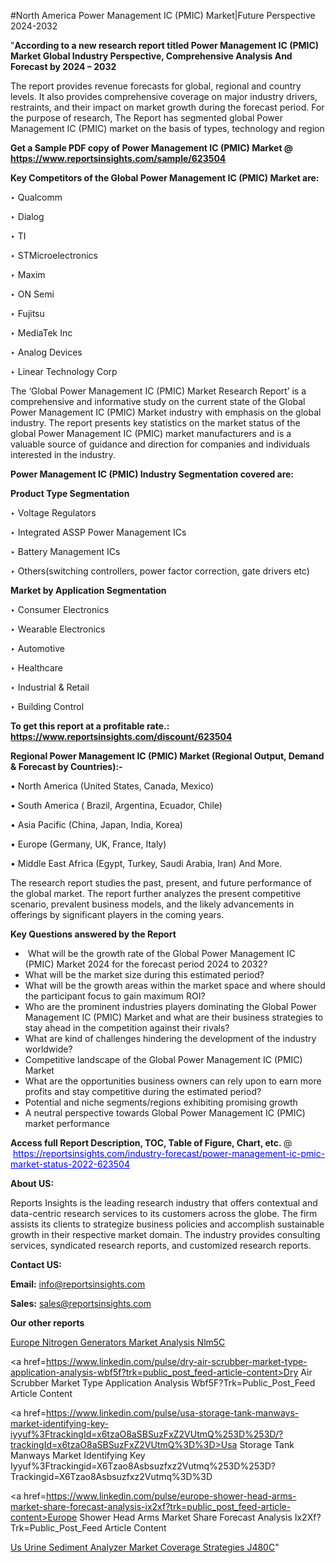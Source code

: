 #North America Power Management IC (PMIC) Market|Future Perspective 2024-2032

"<strong>According to a new research report titled Power Management IC (PMIC) Market Global Industry Perspective, Comprehensive Analysis And Forecast by 2024 – 2032</strong>

The report provides revenue forecasts for global, regional and country levels. It also provides comprehensive coverage on major industry drivers, restraints, and their impact on market growth during the forecast period. For the purpose of research, The Report has segmented global Power Management IC (PMIC) market on the basis of types, technology and region

<strong>Get a Sample PDF copy of Power Management IC (PMIC) Market </strong><strong>@<a href=https://www.reportsinsights.com/sample/623504 style=color:#0000ff;> https://www.reportsinsights.com/sample/623504</a></strong></font>

<strong>Key Competitors of the Global Power Management IC (PMIC) Market are:</strong>

‣ Qualcomm

‣ Dialog

‣ TI

‣ STMicroelectronics

‣ Maxim

‣ ON Semi

‣ Fujitsu

‣ MediaTek Inc

‣ Analog Devices

‣ Linear Technology Corp

The ‘Global Power Management IC (PMIC) Market Research Report’ is a comprehensive and informative study on the current state of the Global Power Management IC (PMIC) Market industry with emphasis on the global industry. The report presents key statistics on the market status of the global Power Management IC (PMIC) market manufacturers and is a valuable source of guidance and direction for companies and individuals interested in the industry.

<strong>Power Management IC (PMIC) Industry Segmentation covered are:</strong>

<strong>Product Type Segmentation</strong>

‣    Voltage Regulators

‣ Integrated ASSP Power Management ICs

‣ Battery Management ICs

‣ Others(switching controllers, power factor correction, gate drivers etc)

<strong>Market by Application Segmentation</strong>

‣   Consumer Electronics

‣ Wearable Electronics

‣ Automotive

‣ Healthcare

‣ Industrial & Retail

‣ Building Control

<strong>To get this report at a profitable rate.: <a href=https://www.reportsinsights.com/discount/623504 style=color:#0000ff;>https://www.reportsinsights.com/discount/623504</a></strong></font>

<strong>Regional Power Management IC (PMIC) Market (Regional Output, Demand &amp; Forecast by Countries):-</strong>

• North America (United States, Canada, Mexico)

• South America ( Brazil, Argentina, Ecuador, Chile)

• Asia Pacific (China, Japan, India, Korea)

• Europe (Germany, UK, France, Italy)

• Middle East Africa (Egypt, Turkey, Saudi Arabia, Iran) And More.

The research report studies the past, present, and future performance of the global market. The report further analyzes the present competitive scenario, prevalent business models, and the likely advancements in offerings by significant players in the coming years.

<strong>Key Questions answered by the Report</strong>
<ul>
  <li> What will be the growth rate of the Global Power Management IC (PMIC) Market 2024 for the forecast period 2024 to 2032?</li>
  <li>What will be the market size during this estimated period?</li>
  <li>What will be the growth areas within the market space and where should the participant focus to gain maximum ROI?</li>
  <li>Who are the prominent industries players dominating the Global Power Management IC (PMIC) Market and what are their business strategies to stay ahead in the competition against their rivals?</li>
  <li>What are kind of challenges hindering the development of the industry worldwide?</li>
  <li>Competitive landscape of the Global Power Management IC (PMIC) Market</li>
  <li>What are the opportunities business owners can rely upon to earn more profits and stay competitive during the estimated period?</li>
  <li>Potential and niche segments/regions exhibiting promising growth</li>
  <li>A neutral perspective towards Global Power Management IC (PMIC) market performance</li>
</ul>
<strong>Access full Report Description, TOC, Table of Figure, Chart, etc. </strong>@  <a href=https://reportsinsights.com/industry-forecast/power-management-ic-pmic-market-status-2022-623504 style=color:#0000ff;>https://reportsinsights.com/industry-forecast/power-management-ic-pmic-market-status-2022-623504</a></font>

<strong><strong>About US</strong>:</strong>

Reports Insights is the leading research industry that offers contextual and data-centric research services to its customers across the globe. The firm assists its clients to strategize business policies and accomplish sustainable growth in their respective market domain. The industry provides consulting services, syndicated research reports, and customized research reports.

<strong>Contact US:</strong>

<p class=""""><b>Email:</b> <a href=mailto:info@reportsinsights.com>info@reportsinsights.com</a></p>
<p class=""""><b>Sales:</b> <a href=mailto:sales@reportsinsights.com>sales@reportsinsights.com</a></p>

<strong>Our other reports</strong>

<a href=https://www.linkedin.com/pulse/europe-nitrogen-generators-market-analysis-nlm5c/>Europe Nitrogen Generators Market Analysis Nlm5C</a>

<a href=https://www.linkedin.com/pulse/dry-air-scrubber-market-type-application-analysis-wbf5f?trk=public_post_feed-article-content>Dry Air Scrubber Market Type Application Analysis Wbf5F?Trk=Public_Post_Feed Article Content</a>

<a href=https://www.linkedin.com/pulse/usa-storage-tank-manways-market-identifying-key-iyyuf%3FtrackingId=x6tzaO8aSBSuzFxZ2VUtmQ%253D%253D/?trackingId=x6tzaO8aSBSuzFxZ2VUtmQ%3D%3D>Usa Storage Tank Manways Market Identifying Key Iyyuf%3Ftrackingid=X6Tzao8Asbsuzfxz2Vutmq%253D%253D?Trackingid=X6Tzao8Asbsuzfxz2Vutmq%3D%3D</a>

<a href=https://www.linkedin.com/pulse/europe-shower-head-arms-market-share-forecast-analysis-ix2xf?trk=public_post_feed-article-content>Europe Shower Head Arms Market Share Forecast Analysis Ix2Xf?Trk=Public_Post_Feed Article Content</a>

<a href=https://www.linkedin.com/pulse/us-urine-sediment-analyzer-market-coverage-strategies-j480c/>Us Urine Sediment Analyzer Market Coverage Strategies J480C</a>"
